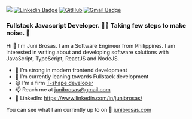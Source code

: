 
![](https://komarev.com/ghpvc/?username=junibrosas&color=blue)
[![Linkedin Badge](https://img.shields.io/badge/-LinkedIn-blue?style=flat-square&logo=Linkedin&logoColor=white&link=https://www.linkedin.com/in/juni-brosas-549b28a0/)](https://www.linkedin.com/in/juni-brosas-549b28a0/)
[![GitHub](https://img.shields.io/badge/-GitHub-181717?style=flat&logo=github&link=https://github.com/junibrosas)](https://github.com/junibrosas)
[![Gmail Badge](https://img.shields.io/badge/-Gmail-c14438?style=flat-square&logo=Gmail&logoColor=white&link=mailto:junibrosas@gmail.com)](mailto:junibrosas@gmail.com)


### Fullstack Javascript Developer. 👩‍💻 Taking few steps to make noise. 📢

Hi 👋 I'm Juni Brosas. I am a Software Engineer from Philippines. I am interested in writing about and developing software solutions with JavaScript, TypeScript, ReactJS and NodeJS.

- 🔭 I’m strong in modern frontend development
- 👀 I’m currently leaning towards Fullstack development
- 😄 I’m a firm [T-shape developer](https://medium.com/quick-code/what-it-is-a-t-shaped-developer-and-why-you-should-be-one-e87293e4bb84)
- 📫 Reach me at junibrosas@gmail.com
- 🔗 LinkedIn: https://www.linkedin.com/in/junibrosas/


You can see what I am currently up to on 🌱 [junibrosas.com](https://junibrosas.com/)

<!--

✔ - Current technology I used.
🌱 - Technology I am familiar with or previously used.

I am expert with these technologies ⚡

Front-end:
- ✔ ReactJS
- ✔ Typescript
- ✔ NextJS
- ✔ CSS-in-JS/Styled Components/Tailwind CSS
- ✔ Jest
- ✔ React Testing Library
- ✔ Storybook
- 🌱 AngularJS
- 🌱 Angular 2+
- 🌱 React Native
- 🌱 JQuery

Back-end:
- ✔ NodeJS
- ✔ ExpressJS
- 🌱 NestJS
- 🌱 PHP/Wordpress

Build Tools:
- ✔ Webpack
- ✔ Lerna
- 🌱 Rollup

Database:
- ✔ MongoDB
- 🌱 MySQL
- 🌱 Redis

DevOps:
- ✔ Bitbucket CI/CD
- 🌱 Docker







[![Anurag's github stats](https://github-readme-stats.vercel.app/api?username=junibrosas&line_height=20)](https://github.com/anuraghazra/github-readme-stats)
[![Top Langs](https://github-readme-stats.vercel.app/api/top-langs/?username=junibrosas&layout=compact)](https://github.com/anuraghazra/github-readme-stats)


[<img src="https://cr-ss-service.azurewebsites.net/api/ScreenShot?widget=summary&username=junibrosas">](https://profile.codersrank.io/user/junibrosas)
-->


<!--
**junibrosas/junibrosas** is a ✨ _special_ ✨ repository because its `README.md` (this file) appears on your GitHub profile.

Here are some ideas to get you started:

- 🔭 I’m currently working on ...
- 🌱 I’m currently learning ...
- 👯 I’m looking to collaborate on ...
- 🤔 I’m looking for help with ...
- 💬 Ask me about ...
- 📫 How to reach me: ...
- 😄 Pronouns: ...
- ⚡ Fun fact: ...
-->
